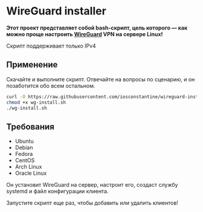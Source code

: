 # WireGuard installer

**Этот проект представляет собой bash-скрипт, цель которого — как можно проще настроить [WireGuard](https://www.wireguard.com/) VPN на сервере Linux!**

Скрипт поддерживает только IPv4

## Применение

Скачайте и выполните скрипт. Отвечайте на вопросы по сценарию, и он позаботится обо всем остальном.

```bash
curl -O https://raw.githubusercontent.com/iosconstantine/wireguard-installer/master/wg-install.sh
chmod +x wg-install.sh
./wg-install.sh
```

## Требования

- Ubuntu
- Debian
- Fedora
- CentOS
- Arch Linux
- Oracle Linux


Он установит WireGuard на сервер, настроит его, создаст службу systemd и файл конфигурации клиента.

Запустите скрипт еще раз, чтобы добавить или удалить клиентов!
